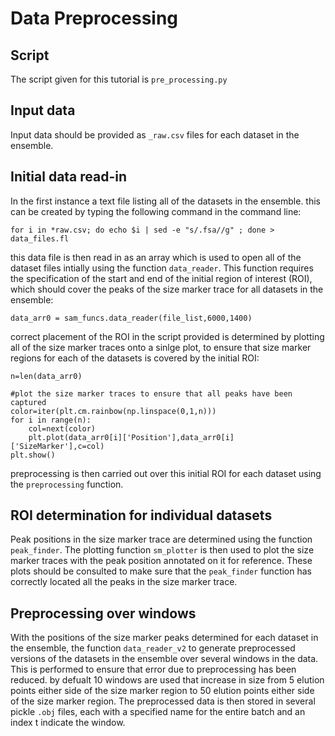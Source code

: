 # Data Preprocessing 

## Script

The script given for this tutorial is `pre_processing.py`

## Input data

Input data should be provided as `_raw.csv` files for each dataset in the ensemble. 

## Initial data read-in 

In the first instance a text file listing all of the datasets in the ensemble. this can be created by typing the following command in the  command line:

`for i in *raw.csv; do echo $i | sed -e "s/.fsa//g" ; done > data_files.fl`

this data file is then read in as an array which is used to open all of the dataset files intially using the function `data_reader`. This function requires the specification of the start and end of the initial region of interest (ROI), which should cover the peaks of the size marker trace for all datasets in the ensemble: 

`data_arr0 = sam_funcs.data_reader(file_list,6000,1400)`

correct placement of the ROI in the script provided is determined by plotting all of the size marker traces onto a sinlge plot, to ensure that size marker regions for each of the datasets is covered by the initial ROI:

```
n=len(data_arr0)

#plot the size marker traces to ensure that all peaks have been captured
color=iter(plt.cm.rainbow(np.linspace(0,1,n)))
for i in range(n):
    col=next(color)
    plt.plot(data_arr0[i]['Position'],data_arr0[i]['SizeMarker'],c=col)
plt.show()
```
preprocessing is then carried out over this initial ROI for each dataset using the `preprocessing` function. 

## ROI determination for individual datasets 

Peak positions in the size marker trace are determined using the function `peak_finder`. The plotting function `sm_plotter` is then used to plot the size marker traces with the peak position annotated on it for reference. These plots should be consulted to make sure that the `peak_finder` function has correctly located all the peaks in the size marker trace. 

## Preprocessing over windows

With the positions of the size marker peaks determined for each dataset in the ensemble, the function `data_reader_v2` to generate preprocessed versions of the datasets in the ensemble over several windows in the data. This is performed to ensure that error due to preprocessing has been reduced. by defualt 10 windows are used that increase in size from 5 elution points either side of the size marker region to 50 elution points either side of the size marker region. The preprocessed data is then stored in several pickle `.obj` files, each with a specified name for the entire batch and an index t indicate the window. 



